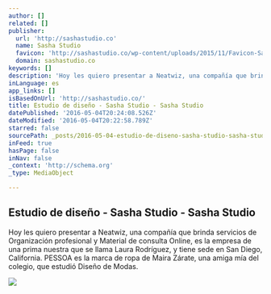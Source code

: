 ```yaml
---
author: []
related: []
publisher:
  url: 'http://sashastudio.co'
  name: Sasha Studio
  favicon: 'http://sashastudio.co/wp-content/uploads/2015/11/Favicon-Sasha-01.png'
  domain: sashastudio.co
keywords: []
description: 'Hoy les quiero presentar a Neatwiz, una compañía que brinda servicios de Organización profesional y Material de consulta Online, es la empresa de una prima nuestra que se llama Laura Rodríguez, y tiene sede en San Diego, California. PESSOA es la marca de ropa de Maira Zárate, una amiga mía del colegio, que estudió Diseño de Modas.'
inLanguage: es
app_links: []
isBasedOnUrl: 'http://sashastudio.co/'
title: Estudio de diseño - Sasha Studio - Sasha Studio
datePublished: '2016-05-04T20:24:08.526Z'
dateModified: '2016-05-04T20:22:58.789Z'
starred: false
sourcePath: _posts/2016-05-04-estudio-de-diseno-sasha-studio-sasha-studio.md
inFeed: true
hasPage: false
inNav: false
_context: 'http://schema.org'
_type: MediaObject

---
```

<article style=""><h1>Estudio de diseño - Sasha Studio - Sasha Studio</h1><p>Hoy les quiero presentar a Neatwiz, una compañía que brinda servicios de Organización profesional y Material de consulta Online, es la empresa de una prima nuestra que se llama Laura Rodríguez, y tiene sede en San Diego, California. PESSOA es la marca de ropa de Maira Zárate, una amiga mía del colegio, que estudió Diseño de Modas.</p><img src="http://sashastudio.co/wp-content/uploads/2014/03/Neatwiz_peq-780x579.jpg" /></article>